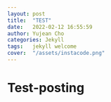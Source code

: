 ```yaml
---
layout: post
title:  "TEST"
date:   2022-02-12 16:55:59
author: Yujean Cho
categories: Jekyll
tags:	jekyll welcome
cover:  "/assets/instacode.png"
---
```


# Test-posting
